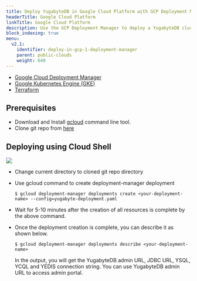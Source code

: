 ```yaml
---
title: Deploy YugabyteDB in Google Cloud Platform with GCP Deployment Manager
headerTitle: Google Cloud Platform
linkTitle: Google Cloud Platform
description: Use the GCP Deployment Manager to deploy a YugabyteDB cluster in Google Cloud Platform.
block_indexing: true
menu:
  v2.1:
    identifier: deploy-in-gcp-1-deployment-manager
    parent: public-clouds
    weight: 640
---
```


<ul class="nav nav-tabs-alt nav-tabs-yb">

  <li >
    <a href="/latest/deploy/public-clouds/gcp/gcp-deployment-manager" class="nav-link active">
      <i class="icon-shell"></i>
      Google Cloud Deployment Manager
    </a>
  </li>

  <li>
    <a href="/latest/deploy/public-clouds/gcp/gke" class="nav-link">
      <i class="fas fa-cubes" aria-hidden="true"></i>
      Google Kubernetes Engine (GKE)
    </a>
  </li>

  <li >
    <a href="/latest/deploy/public-clouds/gcp/terraform" class="nav-link">
      <i class="icon-shell"></i>
      Terraform
    </a>
  </li>

</ul>

## Prerequisites

* Download and Install [gcloud](https://cloud.google.com/sdk/docs/) command line tool.
* Clone git repo from [here](https://github.com/yugabyte/gcp-deployment-manager.git)

## Deploying using Cloud Shell

<a href="https://console.cloud.google.com/cloudshell/editor?cloudshell_git_repo=https%3A%2F%2Fgithub.com%2Fyugabyte%2Fgcp-deployment-manager.git" target="_blank">
    <img src="https://gstatic.com/cloudssh/images/open-btn.svg"/>
</a>

* Change current directory to cloned git repo directory
* Use gcloud command to create deployment-manager deployment <br/>

    ```
    $ gcloud deployment-manager deployments create <your-deployment-name> --config=yugabyte-deployment.yaml
    ```

* Wait for 5-10 minutes after the creation of all resources is complete by the above command.
* Once the deployment creation is complete, you can describe it as shown below. <br/>

    ```
    $ gcloud deployment-manager deployments describe <your-deployment-name>
    ```

    In the output, you will get the YugabyteDB admin URL, JDBC URL, YSQL, YCQL and YEDIS connection string. You can use YugabyteDB admin URL to access admin portal.
